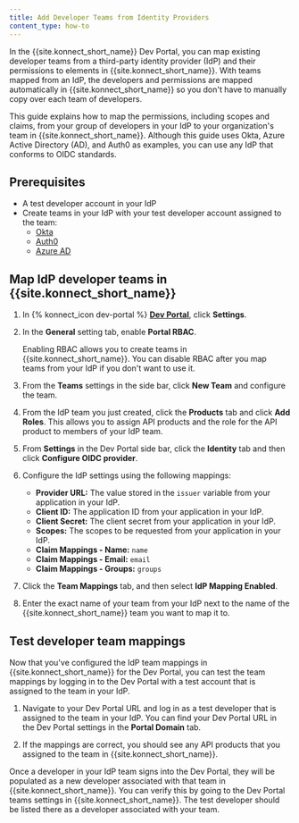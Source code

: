 ```yaml
---
title: Add Developer Teams from Identity Providers
content_type: how-to
---
```


In the {{site.konnect_short_name}} Dev Portal, you can map existing developer teams from a third-party identity provider (IdP) and their permissions to elements in {{site.konnect_short_name}}. With teams mapped from an IdP, the developers and permissions are mapped automatically in {{site.konnect_short_name}} so you don't have to manually copy over each team of developers.

This guide explains how to map the permissions, including scopes and claims, from your group of developers in your IdP to your organization's team in {{site.konnect_short_name}}. Although this guide uses Okta, Azure Active Directory (AD), and Auth0 as examples, you can use any IdP that conforms to OIDC standards. 

## Prerequisites

* A test developer account in your IdP
* Create teams in your IdP with your test developer account assigned to the team:
    * [Okta](https://help.okta.com/en-us/content/topics/users-groups-profiles/usgp-assign-group-people.htm)
    * [Auth0](https://auth0.com/docs/get-started/tenant-settings/auth0-teams)
    * [Azure AD](https://learn.microsoft.com/azure/active-directory/fundamentals/how-to-manage-groups#create-a-basic-group-and-add-members)

<!-- commenting this out so we can come back to it later after tech review
## Create developer teams in your IdP

{% navtabs %}
{% navtab Okta %}
1. In Okta, [assign people to a group](https://help.okta.com/en-us/content/topics/users-groups-profiles/usgp-assign-group-people.htm), including your test developer account. Alternatively, you can use [group rules](https://help.okta.com/en-us/content/topics/users-groups-profiles/usgp-create-group-rules.htm) to automatically add people to a group.

1. Configure any other group settings and attributes as needed.

1. [Enable group push](https://help.okta.com/en-us/content/topics/users-groups-profiles/usgp-enable-group-push.htm) for **{{site.base_gateway}}** to push existing Okta groups and their memberships to {{site.konnect_short_name}}.
{% endnavtab %}
{% navtab Azure AD %}
In [Azure AD](https://portal.azure.com/), [create a new group](https://learn.microsoft.com/azure/active-directory/fundamentals/how-to-manage-groups#create-a-basic-group-and-add-members) that includes your test developer account.

{% endnavtab %}
{% navtab Auth0 %}
In Auth0, create a [new team of developers](https://auth0.com/docs/get-started/tenant-settings/auth0-teams) that you want to map to {{site.konnect_short_name}}. Make sure to add your test developer account. 
{% endnavtab %}
{% endnavtabs %}
-->

## Map IdP developer teams in {{site.konnect_short_name}}

1. In {% konnect_icon dev-portal %} [**Dev Portal**](https://cloud.konghq.com/portal), click **Settings**.

1. In the **General** setting tab, enable **Portal RBAC**.
    
    Enabling RBAC allows you to create teams in {{site.konnect_short_name}}. You can disable RBAC after you map teams from your IdP if you don't want to use it.

1. From the **Teams** settings in the side bar, click **New Team** and configure the team.

1. From the IdP team you just created, click the **Products** tab and click **Add Roles**. This allows you to assign API products and the role for the API product to members of your IdP team.

1. From **Settings** in the Dev Portal side bar, click the **Identity** tab and then click **Configure OIDC provider**.

1. Configure the IdP settings using the following mappings:
    * **Provider URL:** The value stored in the `issuer` variable from your application in your IdP.
    * **Client ID:** The application ID from your application in your IdP.
    * **Client Secret:** The client secret from your application in your IdP.
    * **Scopes:** The scopes to be requested from your application in your IdP.
    * **Claim Mappings - Name:** `name`
    * **Claim Mappings - Email:** `email`
    * **Claim Mappings - Groups:** `groups`

1. Click the **Team Mappings** tab, and then select **IdP Mapping Enabled**.

1. Enter the exact name of your team from your IdP next to the name of the {{site.konnect_short_name}} team you want to map it to.

## Test developer team mappings

Now that you've configured the IdP team mappings in {{site.konnect_short_name}} for the Dev Portal, you can test the team mappings by logging in to the Dev Portal with a test account that is assigned to the team in your IdP.

1. Navigate to your Dev Portal URL and log in as a test developer that is assigned to the team in your IdP.
    You can find your Dev Portal URL in the Dev Portal settings in the **Portal Domain** tab.

1. If the mappings are correct, you should see any API products that you assigned to the team in {{site.konnect_short_name}}.

Once a developer in your IdP team signs into the Dev Portal, they will be populated as a new developer associated with that team in {{site.konnect_short_name}}. You can verify this by going to the Dev Portal teams settings in {{site.konnect_short_name}}. The test developer should be listed there as a developer associated with your team.

